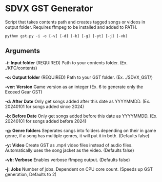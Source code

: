 # SDVX GST Generator
Script that takes contents path and creates tagged songs or videos in output folder.
Requires ffmpeg to be installed and added to PATH.
```
python gst.py -i -o [-v] [-d] [-b] [-g] [-yt] [-j] [-vb]
```

## Arguments
**-i: Input folder** (REQUIRED) Path to your contents folder. (Ex. ./KFC/contents)

**-o: Output folder** (REQUIRED) Path to your GST folder. (Ex. ./SDVX_GST/)

**-ver: Version** Game version as an integer (Ex. 6 to generate only the Exceed Gear GST)

**-d: After Date** Only get songs added after this date as YYYYMMDD. (Ex. 20240101 for songs added since 2024)

**-b: Before Date** Only get songs added before this date as YYYYMMDD. (Ex. 20240101 for songs added before 2024)

**-g: Genre folders** Seperates songs into folders depending on their in game genre, if a song has multiple genres, it will put it in both. (Defaults false)

**-y: Video** Create GST as .mp4 video files instead of audio files. Automatically uses the song jacket as the video. (Defaults false)

**-vb: Verbose** Enables verbose ffmpeg output. (Defaults false)

**-j: Jobs** Number of jobs. Dependent on CPU core count. (Speeds up GST generation, Defaults to 2)
